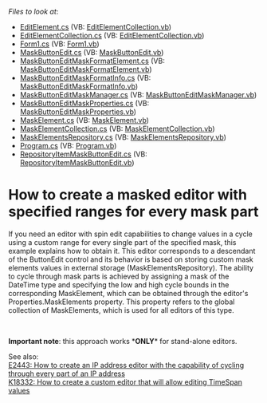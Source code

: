 <!-- default file list -->
*Files to look at*:

* [EditElement.cs](./CS/RangedMaskSample/EditElement.cs) (VB: [EditElementCollection.vb](./VB/RangedMaskSample/EditElementCollection.vb))
* [EditElementCollection.cs](./CS/RangedMaskSample/EditElementCollection.cs) (VB: [EditElementCollection.vb](./VB/RangedMaskSample/EditElementCollection.vb))
* [Form1.cs](./CS/RangedMaskSample/Form1.cs) (VB: [Form1.vb](./VB/RangedMaskSample/Form1.vb))
* [MaskButtonEdit.cs](./CS/RangedMaskSample/MaskButtonEdit.cs) (VB: [MaskButtonEdit.vb](./VB/RangedMaskSample/MaskButtonEdit.vb))
* [MaskButtonEditMaskFormatElement.cs](./CS/RangedMaskSample/MaskButtonEditMaskFormatElement.cs) (VB: [MaskButtonEditMaskFormatElement.vb](./VB/RangedMaskSample/MaskButtonEditMaskFormatElement.vb))
* [MaskButtonEditMaskFormatInfo.cs](./CS/RangedMaskSample/MaskButtonEditMaskFormatInfo.cs) (VB: [MaskButtonEditMaskFormatInfo.vb](./VB/RangedMaskSample/MaskButtonEditMaskFormatInfo.vb))
* [MaskButtonEditMaskManager.cs](./CS/RangedMaskSample/MaskButtonEditMaskManager.cs) (VB: [MaskButtonEditMaskManager.vb](./VB/RangedMaskSample/MaskButtonEditMaskManager.vb))
* [MaskButtonEditMaskProperties.cs](./CS/RangedMaskSample/MaskButtonEditMaskProperties.cs) (VB: [MaskButtonEditMaskProperties.vb](./VB/RangedMaskSample/MaskButtonEditMaskProperties.vb))
* [MaskElement.cs](./CS/RangedMaskSample/MaskElement.cs) (VB: [MaskElement.vb](./VB/RangedMaskSample/MaskElement.vb))
* [MaskElementCollection.cs](./CS/RangedMaskSample/MaskElementCollection.cs) (VB: [MaskElementCollection.vb](./VB/RangedMaskSample/MaskElementCollection.vb))
* [MaskElementsRepository.cs](./CS/RangedMaskSample/MaskElementsRepository.cs) (VB: [MaskElementsRepository.vb](./VB/RangedMaskSample/MaskElementsRepository.vb))
* [Program.cs](./CS/RangedMaskSample/Program.cs) (VB: [Program.vb](./VB/RangedMaskSample/Program.vb))
* [RepositoryItemMaskButtonEdit.cs](./CS/RangedMaskSample/RepositoryItemMaskButtonEdit.cs) (VB: [RepositoryItemMaskButtonEdit.vb](./VB/RangedMaskSample/RepositoryItemMaskButtonEdit.vb))
<!-- default file list end -->
# How to create a masked editor with specified ranges for every mask part


<p>If you need an editor with spin edit capabilities to change values in a cycle using a custom range for every single part of the specified mask, this example explains how to obtain it. This editor corresponds to a descendant of the ButtonEdit control and its behavior is based on storing custom mask elements values in external storage (MaskElementsRepository). The ability to cycle through mask parts is achieved by assigning a mask of the DateTime type and specifying the low and high cycle bounds in the corresponding MaskElement, which can be obtained through the editor's Properties.MaskElements property. This property refers to the global collection of MaskElements, which is used for all editors of this type.</p><br />
<p><strong>Important note</strong>: this approach works *<strong>ONLY</strong>* for stand-alone editors.</p><p>See also:<br />
<a href="https://www.devexpress.com/Support/Center/p/E2443">E2443: How to create an IP address editor with the capability of cycling through every part of an IP address</a><br />
<a href="https://www.devexpress.com/Support/Center/p/K18332">K18332: How to create a custom editor that will allow editing TimeSpan values </a></p>

<br/>


